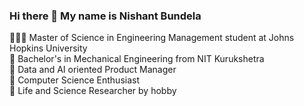 ### Hi there 👋 My name is Nishant Bundela

👨🏻‍🎓 Master of Science in Engineering Management student at Johns Hopkins University  
🏫 Bachelor's in Mechanical Engineering from NIT Kurukshetra  
🎢 Data and AI oriented Product Manager  
🌱 Computer Science Enthusiast  
🔭 Life and Science Researcher by hobby


<!--
**nishantbundela/nishantbundela** is a ✨ _special_ ✨ repository because its `README.md` (this file) appears on your GitHub profile.

Here are some ideas to get you started:

- 🔭 I’m currently working on ...
- 🌱 I’m currently learning ...
- 👯 I’m looking to collaborate on ...
- 🤔 I’m looking for help with ...
- 💬 Ask me about ...
- 📫 How to reach me: ...
- 😄 Pronouns: ...
- ⚡ Fun fact: ...
-->

